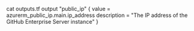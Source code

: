 cat outputs.tf
output "public_ip" {
  value       = azurerm_public_ip.main.ip_address
  description = "The IP address of the GitHub Enterprise Server instance"
}

